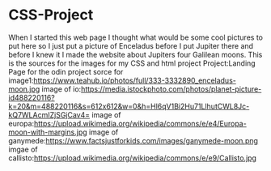 # CSS-Project
When I started this web page I thought what would be some cool pictures to put here so I just put a picture of Enceladus before I put Jupiter there and before I knew it I made the website about Jupiters four Galilean moons.
This is the sources for the images for my CSS and html project Project:Landing Page for the odin project
sorce for image1:https://www.teahub.io/photos/full/333-3332890_enceladus-moon.jpg
image of io:https://media.istockphoto.com/photos/planet-picture-id488220116?k=20&m=488220116&s=612x612&w=0&h=Hl6qV1Bi2Hu71LlhutCWL8Jc-kQ7WLAcmIZjSGjCav4=
image of europa:https://upload.wikimedia.org/wikipedia/commons/e/e4/Europa-moon-with-margins.jpg
image of ganymede:https://www.factsjustforkids.com/images/ganymede-moon.png
imgae of callisto:https://upload.wikimedia.org/wikipedia/commons/e/e9/Callisto.jpg

